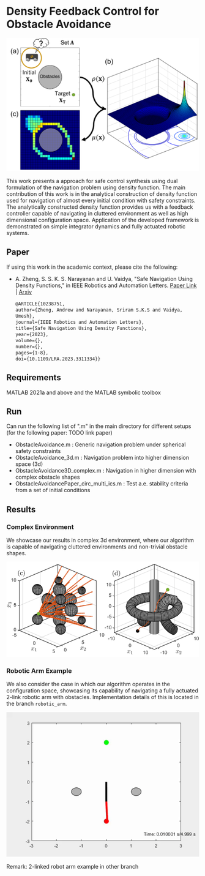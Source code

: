 # Density Feedback Control for Obstacle Avoidance

<p align="center">
  <img src="images/Density_Navigation_Schematic_Diagram.png" />
</p>

This work presents a approach for safe control synthesis using dual formulation of the navigation problem using density function. The main contribution of this work is in the analytical construction of density function used for navigation of almost every initial condition with safety constraints. The analytically constructed density function provides us with a feedback controller capable of navigating in cluttered environment as well as high dimensional configuration space. Application of the developed framework is demonstrated on simple integrator dynamics and fully actuated robotic systems.

## Paper
If using this work in the academic context, please cite the following:
- A. Zheng, S. S. K. S. Narayanan and U. Vaidya, "Safe Navigation Using Density Functions," in IEEE Robotics and Automation Letters. [Paper Link](https://ieeexplore.ieee.org/abstract/document/10238751) | [Arxiv](https://arxiv.org/pdf/2306.15830.pdf)
  ```
  @ARTICLE{10238751,
  author={Zheng, Andrew and Narayanan, Sriram S.K.S and Vaidya, Umesh},
  journal={IEEE Robotics and Automation Letters}, 
  title={Safe Navigation Using Density Functions}, 
  year={2023},
  volume={},
  number={},
  pages={1-8},
  doi={10.1109/LRA.2023.3311334}}
  ```
## Requirements
MATLAB 2021a and above and the MATLAB symbolic toolbox

## Run
Can run the following list of ".m" in the main directory for different setups (for the following paper: TODO link paper)
- ObstacleAvoidance.m : Generic navigation problem under spherical safety constraints
- ObstacleAvoidance_3d.m : Navigation problem into higher dimension space (3d)
- ObstacleAvoidance3D_complex.m : Navigation in higher dimension with complex obstacle shapes
- ObstacleAvoidancePaper_circ_multi_ics.m : Test a.e. stability criteria from a set of initial conditions

## Results
### Complex Environment
We showcase our results in complex 3d environment, where our algorithm is capable of navigating cluttered environments and non-trivial obstacle shapes.
<p align="center">
  <img src="images/3D_combined.png" />
</p>

### Robotic Arm Example
We also consider the case in which our algorithm operates in the configuration space, showcasing its capability of navigating a fully actuated 2-link robotic arm with obstacles. Implementation details of this is located in the branch `robotic_arm`.
<p align="center">
  <img src="docs/swingup_gif.gif" alt="animated" />
</p>


Remark: 2-linked robot arm example in other branch
